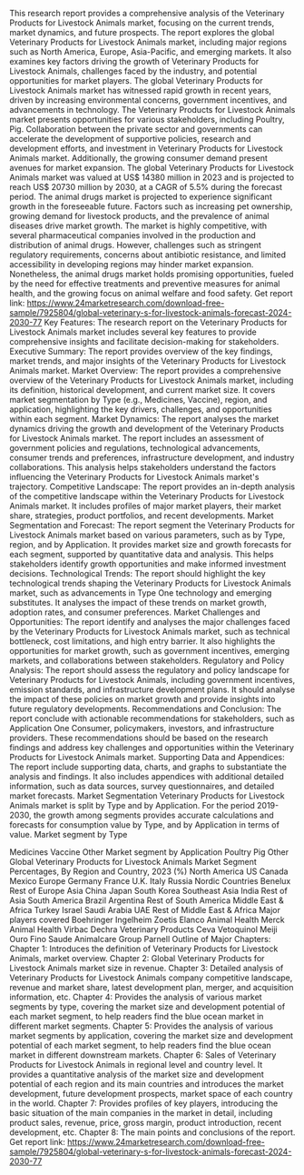 This research report provides a comprehensive analysis of the Veterinary Products for Livestock Animals market, focusing on the current trends, market dynamics, and future prospects. The report explores the global Veterinary Products for Livestock Animals market, including major regions such as North America, Europe, Asia-Pacific, and emerging markets. It also examines key factors driving the growth of Veterinary Products for Livestock Animals, challenges faced by the industry, and potential opportunities for market players.
The global Veterinary Products for Livestock Animals market has witnessed rapid growth in recent years, driven by increasing environmental concerns, government incentives, and advancements in technology. The Veterinary Products for Livestock Animals market presents opportunities for various stakeholders, including Poultry, Pig. Collaboration between the private sector and governments can accelerate the development of supportive policies, research and development efforts, and investment in Veterinary Products for Livestock Animals market. Additionally, the growing consumer demand present avenues for market expansion.
The global Veterinary Products for Livestock Animals market was valued at US$ 14380 million in 2023 and is projected to reach US$ 20730 million by 2030, at a CAGR of 5.5% during the forecast period.
The animal drugs market is projected to experience significant growth in the foreseeable future. Factors such as increasing pet ownership, growing demand for livestock products, and the prevalence of animal diseases drive market growth. The market is highly competitive, with several pharmaceutical companies involved in the production and distribution of animal drugs. However, challenges such as stringent regulatory requirements, concerns about antibiotic resistance, and limited accessibility in developing regions may hinder market expansion. Nonetheless, the animal drugs market holds promising opportunities, fueled by the need for effective treatments and preventive measures for animal health, and the growing focus on animal welfare and food safety.
Get report link: https://www.24marketresearch.com/download-free-sample/7925804/global-veterinary-s-for-livestock-animals-forecast-2024-2030-77
Key Features:
The research report on the Veterinary Products for Livestock Animals market includes several key features to provide comprehensive insights and facilitate decision-making for stakeholders.
Executive Summary: The report provides overview of the key findings, market trends, and major insights of the Veterinary Products for Livestock Animals market.
Market Overview: The report provides a comprehensive overview of the Veterinary Products for Livestock Animals market, including its definition, historical development, and current market size. It covers market segmentation by Type (e.g., Medicines, Vaccine), region, and application, highlighting the key drivers, challenges, and opportunities within each segment.
Market Dynamics: The report analyses the market dynamics driving the growth and development of the Veterinary Products for Livestock Animals market. The report includes an assessment of government policies and regulations, technological advancements, consumer trends and preferences, infrastructure development, and industry collaborations. This analysis helps stakeholders understand the factors influencing the Veterinary Products for Livestock Animals market's trajectory.
Competitive Landscape: The report provides an in-depth analysis of the competitive landscape within the Veterinary Products for Livestock Animals market. It includes profiles of major market players, their market share, strategies, product portfolios, and recent developments.
Market Segmentation and Forecast: The report segment the Veterinary Products for Livestock Animals market based on various parameters, such as by Type, region, and by Application. It provides market size and growth forecasts for each segment, supported by quantitative data and analysis. This helps stakeholders identify growth opportunities and make informed investment decisions.
Technological Trends: The report should highlight the key technological trends shaping the Veterinary Products for Livestock Animals market, such as advancements in Type One technology and emerging substitutes. It analyses the impact of these trends on market growth, adoption rates, and consumer preferences.
Market Challenges and Opportunities: The report identify and analyses the major challenges faced by the Veterinary Products for Livestock Animals market, such as technical bottleneck, cost limitations, and high entry barrier. It also highlights the opportunities for market growth, such as government incentives, emerging markets, and collaborations between stakeholders.
Regulatory and Policy Analysis: The report should assess the regulatory and policy landscape for Veterinary Products for Livestock Animals, including government incentives, emission standards, and infrastructure development plans. It should analyse the impact of these policies on market growth and provide insights into future regulatory developments.
Recommendations and Conclusion: The report conclude with actionable recommendations for stakeholders, such as Application One Consumer, policymakers, investors, and infrastructure providers. These recommendations should be based on the research findings and address key challenges and opportunities within the Veterinary Products for Livestock Animals market.
Supporting Data and Appendices: The report include supporting data, charts, and graphs to substantiate the analysis and findings. It also includes appendices with additional detailed information, such as data sources, survey questionnaires, and detailed market forecasts.
Market Segmentation
Veterinary Products for Livestock Animals market is split by Type and by Application. For the period 2019-2030, the growth among segments provides accurate calculations and forecasts for consumption value by Type, and by Application in terms of value.
Market segment by Type

Medicines
Vaccine
Other
Market segment by Application
Poultry
Pig
Other
Global Veterinary Products for Livestock Animals Market Segment Percentages, By Region and Country, 2023 (%)
North America
US
Canada
Mexico
Europe
Germany
France
U.K.
Italy
Russia
Nordic Countries
Benelux
Rest of Europe
Asia
China
Japan
South Korea
Southeast Asia
India
Rest of Asia
South America
Brazil
Argentina
Rest of South America
Middle East & Africa
Turkey
Israel
Saudi Arabia
UAE
Rest of Middle East & Africa
Major players covered
Boehringer Ingelheim
Zoetis
Elanco Animal Health
Merck Animal Health
Virbac
Dechra Veterinary Products
Ceva
Vetoquinol
Meiji
Ouro Fino Saude
Animalcare Group
Parnell
Outline of Major Chapters:
Chapter 1: Introduces the definition of Veterinary Products for Livestock Animals, market overview.
Chapter 2: Global Veterinary Products for Livestock Animals market size in revenue.
Chapter 3: Detailed analysis of Veterinary Products for Livestock Animals company competitive landscape, revenue and market share, latest development plan, merger, and acquisition information, etc.
Chapter 4: Provides the analysis of various market segments by type, covering the market size and development potential of each market segment, to help readers find the blue ocean market in different market segments.
Chapter 5: Provides the analysis of various market segments by application, covering the market size and development potential of each market segment, to help readers find the blue ocean market in different downstream markets.
Chapter 6: Sales of Veterinary Products for Livestock Animals in regional level and country level. It provides a quantitative analysis of the market size and development potential of each region and its main countries and introduces the market development, future development prospects, market space of each country in the world.
Chapter 7: Provides profiles of key players, introducing the basic situation of the main companies in the market in detail, including product sales, revenue, price, gross margin, product introduction, recent development, etc.
Chapter 8: The main points and conclusions of the report.
Get report link: https://www.24marketresearch.com/download-free-sample/7925804/global-veterinary-s-for-livestock-animals-forecast-2024-2030-77
